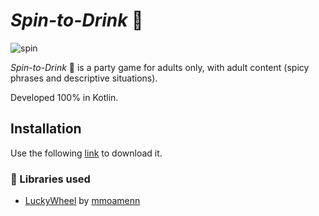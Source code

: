 # _Spin-to-Drink_ :beers:

![spin](https://user-images.githubusercontent.com/74552101/154673228-075d420c-786d-4975-9c62-22fe45dc9fb7.png)


 _Spin-to-Drink_ :beers: is a party game for adults only, with adult content (spicy phrases and descriptive situations).
 
Developed 100% in Kotlin. 

## Installation

Use the following [link](https://play.google.com/store/apps/details?id=com.trustlyapps.drinkgame&hl=es_AR&gl=US) to download it.


### :book: Libraries used
- [LuckyWheel](https://github.com/mmoamenn/LuckyWheel_Android) by [mmoamenn](https://github.com/mmoamenn)
